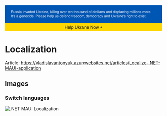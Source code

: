 [![Stand With Ukraine](https://raw.githubusercontent.com/vshymanskyy/StandWithUkraine/main/banner2-direct.svg)](https://stand-with-ukraine.pp.ua)

# Localization

Article: https://vladislavantonyuk.azurewebsites.net/articles/Localize-.NET-MAUI-application

## Images

### Switch languages

![.NET MAUI Localization](https://ik.imagekit.io/VladislavAntonyuk/vladislavantonyuk/articles/20/MauiLocalization.gif)